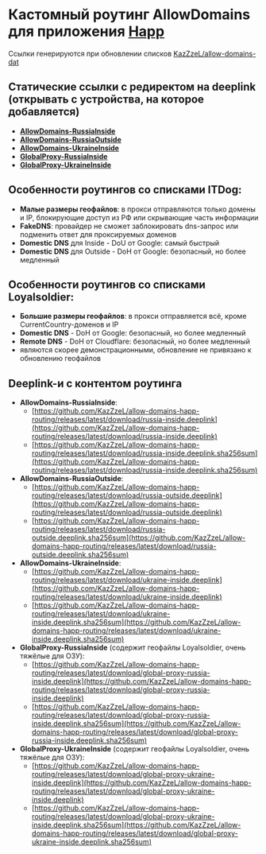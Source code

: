 # Кастомный роутинг AllowDomains для приложения [Happ](https://happ.su)

Ссылки генерируются при обновлении списков [KazZzeL/allow-domains-dat](https://github.com/KazZzeL/allow-domains-dat)

## Статические ссылки с редиректом на deeplink (открывать с устройства, на которое добавляется)

- **[AllowDomains-RussiaInside](https://happ-routing.redirectme.net/adri)**
- **[AllowDomains-RussiaOutside](https://happ-routing.redirectme.net/adro)**
- **[AllowDomains-UkraineInside](https://happ-routing.redirectme.net/adui)**
- **[GlobalProxy-RussiaInside](https://happ-routing.redirectme.net/gpri)**
- **[GlobalProxy-UkraineInside](https://happ-routing.redirectme.net/gpui)**

## Особенности роутингов со списками ITDog:
- **Малые размеры геофайлов**: в прокси отправляются только домены и IP, блокирующие доступ из РФ или скрывающие часть информации
- **FakeDNS**: провайдер не сможет заблокировать dns-запрос или подменить ответ для проксируемых доменов
- **Domestic DNS** для Inside - DoU от Google: самый быстрый
- **Domestic DNS** для Outside - DoH от Google: безопасный, но более медленный

## Особенности роутингов со списками Loyalsoldier:
- **Большие размеры геофайлов**: в прокси отправляется всё, кроме CurrentCountry-доменов и IP
- **Domestic DNS** - DoH от Google: безопасный, но более медленный
- **Remote DNS** - DoH от Cloudflare: безопасный, но более медленный
- являются скорее демонстрационными, обновление не привязано к обновлению геофайлов

## Deeplink-и с контентом роутинга

- **AllowDomains-RussiaInside**: 
  - [https://github.com/KazZzeL/allow-domains-happ-routing/releases/latest/download/russia-inside.deeplink](https://github.com/KazZzeL/allow-domains-happ-routing/releases/latest/download/russia-inside.deeplink)
  - [https://github.com/KazZzeL/allow-domains-happ-routing/releases/latest/download/russia-inside.deeplink.sha256sum](https://github.com/KazZzeL/allow-domains-happ-routing/releases/latest/download/russia-inside.deeplink.sha256sum)
- **AllowDomains-RussiaOutside**: 
  - [https://github.com/KazZzeL/allow-domains-happ-routing/releases/latest/download/russia-outside.deeplink](https://github.com/KazZzeL/allow-domains-happ-routing/releases/latest/download/russia-outside.deeplink)
  - [https://github.com/KazZzeL/allow-domains-happ-routing/releases/latest/download/russia-outside.deeplink.sha256sum](https://github.com/KazZzeL/allow-domains-happ-routing/releases/latest/download/russia-outside.deeplink.sha256sum)
- **AllowDomains-UkraineInside**: 
  - [https://github.com/KazZzeL/allow-domains-happ-routing/releases/latest/download/ukraine-inside.deeplink](https://github.com/KazZzeL/allow-domains-happ-routing/releases/latest/download/ukraine-inside.deeplink)
  - [https://github.com/KazZzeL/allow-domains-happ-routing/releases/latest/download/ukraine-inside.deeplink.sha256sum](https://github.com/KazZzeL/allow-domains-happ-routing/releases/latest/download/ukraine-inside.deeplink.sha256sum)
- **GlobalProxy-RussiaInside** (содержит геофайлы Loyalsoldier, очень тяжёлые для ОЗУ): 
  - [https://github.com/KazZzeL/allow-domains-happ-routing/releases/latest/download/global-proxy-russia-inside.deeplink](https://github.com/KazZzeL/allow-domains-happ-routing/releases/latest/download/global-proxy-russia-inside.deeplink)
  - [https://github.com/KazZzeL/allow-domains-happ-routing/releases/latest/download/global-proxy-russia-inside.deeplink.sha256sum](https://github.com/KazZzeL/allow-domains-happ-routing/releases/latest/download/global-proxy-russia-inside.deeplink.sha256sum)
- **GlobalProxy-UkraineInside** (содержит геофайлы Loyalsoldier, очень тяжёлые для ОЗУ): 
  - [https://github.com/KazZzeL/allow-domains-happ-routing/releases/latest/download/global-proxy-ukraine-inside.deeplink](https://github.com/KazZzeL/allow-domains-happ-routing/releases/latest/download/global-proxy-ukraine-inside.deeplink)
  - [https://github.com/KazZzeL/allow-domains-happ-routing/releases/latest/download/global-proxy-ukraine-inside.deeplink.sha256sum](https://github.com/KazZzeL/allow-domains-happ-routing/releases/latest/download/global-proxy-ukraine-inside.deeplink.sha256sum)
